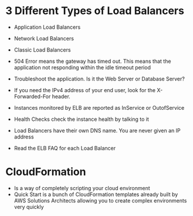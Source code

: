 # 3 Different Types of Load Balancers
* Application Load Balancers
* Network Load Balancers
* Classic Load Balancers

* 504 Error means the gateway has timed out. This means that the application not responding within the idle timeout period

* Troubleshoot the application. Is it the Web Server or Database Server?

* If you need the IPv4 address of your end user, look for the X-Forwarded-For header.

* Instances monitored by ELB are reported as InService or OutofService
* Health Checks check the instance health by talking to it
* Load Balancers have their own DNS name. You are never given an IP address
* Read the ELB FAQ for each Load Balancer

# CloudFormation
* Is a way of completely scripting your cloud environment
* Quick Start is a bunch of CloudFormation templates already built by AWS Solutions Architects allowing you to create complex environments very quickly